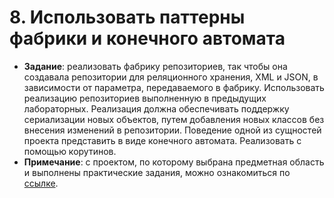 # 8. Использовать паттерны фабрики и конечного автомата
+ **Задание**: реализовать фабрику репозиториев, так чтобы она создавала репозитории для реляционного хранения, XML и JSON, в зависимости от параметра, передаваемого в фабрику. Использовать реализацию репозиториев выполненную в предыдущих лабораторных. Реализация должна обеспечивать поддержку сериализации новых объектов, путем добавления новых классов без внесения изменений в репозитории. 
Поведение одной из сущностей проекта представить в виде конечного автомата. Реализовать с помощью корутинов. 
+ **Примечание**: с проектом, по которому выбрана предметная область и выполнены практические задания, можно ознакомиться по [ссылке](https://github.com/NeKyReal/CityScope.git).
